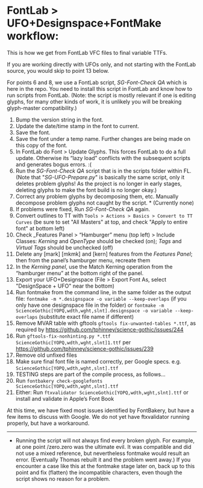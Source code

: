 # FontLab > UFO+Designspace+FontMake workflow:

This is how we get from FontLab VFC files to final variable TTFs. 

If you are working directly with UFOs only, and not starting with the FontLab source, you would skip to point 13 below.

For points 6 and 8, we use a FontLab script, _SG-Font-Check QA_ which is here in the repo. You need to install this script in FontLab and know how to run scripts from FontLab. (Note: the script is mostly relevant if one is editing glyphs, for many other kinds of work, it is unlikely you will be breaking glyph-master compatibility.)

1. Bump the version string in the font. 
1. Update the date/time stamp in the font to current.
1. Save the font. 
1. Save the font under a temp name. Further changes are being made on this copy of the font.
1. In FontLab do Font > Update Glyphs. This forces FontLab to do a full update. Otherwise its “lazy load” conflicts with the subsequent scripts and generates bogus errors.  :(
1. Run the _SG-Font-Check QA_ script that is in the scripts folder within FL. (Note that "_SG-UFO-Prepare.py_" is basically the same script, only it deletes problem glyphs! As the project is no longer in early stages, deleting glyphs to make the font build is no longer okay.)
1. Correct any problem glyphs by decomposing them, etc. Manually decompose problem glyphs not caught by the script. *  (Currently none)
1. If problems were fixed, Run _SG-Font-Check QA_ again.
1. Convert outlines to TT with `Tools > Actions > Basics > Convert to TT Curves` (be sure to set "All Masters" at top, and check "Apply to entire font" at bottom left)
1. Check _Features Panel > “Hamburger” menu (top left) > Include Classes:  _Kerning_ and _OpenType_  should be checked (on); _Tags_ and _Virtual Tags_ should be unchecked (off)
1. Delete any [mark] [mkmk] and [kern] features from the _Features Panel_; then from the panel’s hamburger menu, recreate them
1. In the _Kerning panel_, use the Match Kerning operation from the “hamburger menu” at the bottom right of the panel.
1. Export your UFO+Designspace (File > Export Font As, select "DesignSpace + UFO" near the bottom)
1. Run fontmake from the command line, in the same folder as the output file:
`fontmake -m *.designspace -o variable --keep-overlaps` (if you only have one designspace file in the folder)
or 
`fontmake -m ScienceGothic[YOPQ,wdth,wght,slnt].designspace -o variable --keep-overlaps` (substitute exact file name if different)
1. Remove MVAR table with gftools `gftools fix-unwanted-tables *.ttf`, as required by https://github.com/tphinney/science-gothic/issues/244
1. Run `gftools-fix-nonhinting.py *.ttf ScienceGothic[YOPQ,wdth,wght,slnt]1.ttf` per https://github.com/tphinney/science-gothic/issues/239
1. Remove old unfixed files
1. Make sure final font file is named correctly, per Google specs. e.g. `ScienceGothic[YOPQ,wdth,wght,slnt].ttf`
1. TESTING steps are part of the compile process, as follows...
1. Run `fontbakery check-googlefonts ScienceGothic[YOPQ,wdth,wght,slnt].ttf`
1. Either:
Run `ftxvalidator ScienceGothic[YOPQ,wdth,wght,slnt].ttf`
or install and validate in Apple’s Font Book

At this time, we have fixed most issues identified by FontBakery, but have a few items to discuss with Google. 
We do not yet have ftxvalidator running properly, but have a workaround.

----
* Running the script will not always find every broken glyph. For example, at one point /zero.zero was the ultimate evil. It was compatible and did not use a mixed reference, but nevertheless fontmake would result an error. (Eventually Thomas rebuilt it and the problem went away.) If you encounter a case like this at the fontmake stage later on, back up to this point and fix (flatten) the incompatible characters, even though the script shows no reason for a problem.
